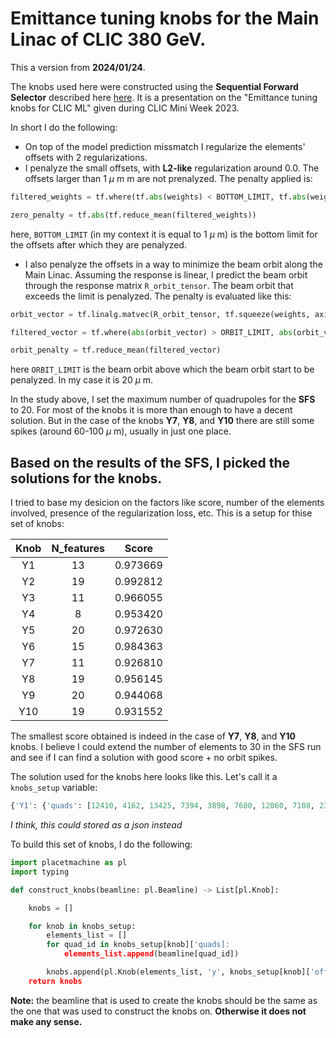 # Emittance tuning knobs for the Main Linac of CLIC 380 GeV.

This a version from **2024/01/24**.

The knobs used here were constructed using the **Sequential Forward Selector** described here [here](https://indico.cern.ch/event/1335148/contributions/5662745/attachments/2769351/4824771/CLIC_week_11_12_2023.pptx). It is a presentation on the "Emittance tuning knobs for CLIC ML" given during CLIC Mini Week 2023.

In short I do the following:

- On top of the model prediction missmatch I regularize the elements' offsets with 2 regularizations.
- I penalyze the small offsets, with **L2-like** regularization around 0.0. The offsets larger than 1 $\mu$ m m are not prenalyzed. The penalty applied is:
```Python
filtered_weights = tf.where(tf.abs(weights) < BOTTOM_LIMIT, tf.abs(weights) - BOTTOM_LIMIT, tf.zeros_like(weights))

zero_penalty = tf.abs(tf.reduce_mean(filtered_weights))
```
here, `BOTTOM_LIMIT` (in my context it is equal to 1 $\mu$ m) is the bottom limit for the offsets after which they are penalyzed.
- I also penalyze the offsets in a way to minimize the beam orbit along the Main Linac. Assuming the response is linear, I predict the beam orbit through the response matrix `R_orbit_tensor`. The beam orbit that exceeds the limit is penalyzed. The penalty is evaluated like this:
```Python
orbit_vector = tf.linalg.matvec(R_orbit_tensor, tf.squeeze(weights, axis=-1))

filtered_vector = tf.where(abs(orbit_vector) > ORBIT_LIMIT, abs(orbit_vector) - ORBIT_LIMIT, tf.zeros_like(orbit_vector))

orbit_penalty = tf.reduce_mean(filtered_vector)
```
here `ORBIT_LIMIT` is the beam orbit above which the beam orbit start to be penalyzed. In my case it is 20 $\mu$ m.

In the study above, I set the maximum number of quadrupoles for the **SFS** to 20. For most of the knobs it is more than enough to have a decent solution. But in the case of the knobs **Y7**, **Y8**, and **Y10** there are still some spikes (around 60-100 $\mu$ m), usually in just one place.

## Based on the results of the SFS, I picked the solutions for the knobs. 

I tried to base my desicion on the factors like score, number of the elements involved, presence of the regularization loss, etc. This is a setup for thise set of knobs:

| Knob | N_features |   Score  |
|:----:|:----------:|:--------:|
|  Y1  |     13     | 0.973669 |
|  Y2  |     19     | 0.992812 |
|  Y3  |     11     | 0.966055 |
|  Y4  |      8     | 0.953420 |
|  Y5  |     20     | 0.972630 |
|  Y6  |     15     | 0.984363 |
|  Y7  |     11     | 0.926810 |
|  Y8  |     19     | 0.956145 |
|  Y9  |     20     | 0.944068 |
|  Y10 |     19     | 0.931552 |

The smallest score obtained is indeed in the case of **Y7**, **Y8**, and **Y10** knobs. I believe I could extend the number of elements to 30 in the SFS run and see if I can find a solution with good score + no orbit spikes.

The solution used for the knobs here looks like this. Let's call it a `knobs_setup` variable:
```Python
{'Y1': {'quads': [12410, 4162, 13425, 7394, 3898, 7680, 12060, 7108, 2378, 4050, 4834, 3214, 4386], 'offsets': [-1.4499317, 1.0086112, -1.7835302, 17.416288, 14.735407, -4.104488, -1.6451167, -3.3707256, 0.999744, -24.63238, 10.131407, -1.4434994, -15.551787]}, 'Y2': {'quads': [13495, 12200, 1846, 1770, 1238, 1050, 11395, 13460, 13285, 12865, 13390, 13355, 640, 2587, 3898, 5562, 6536, 600, 1998], 'offsets': [-12.644044, -12.95743, 3.972991, 1.1433855, 5.6239467, 1.6334957, -1.0004653, -42.10206, 1.0103716, 7.0255275, 44.215057, 8.905501, -1.7946887, -2.7856796, -5.251406, 9.241636, -2.1251884, -1.0008932, -8.53229]}, 'Y3': {'quads': [60, 320, 13495, 20, 100, 0, 250, 300, 13390, 12060, 12725], 'offsets': [13.627413, 4.406359, -1.1989676, 1.1548543, 15.497834, 3.5694447, 3.163236, -1.0031986, -1.0209639, 5.8221865, -4.190667]}, 'Y4': {'quads': [0, 220, 330, 700, 960, 40, 1276, 440], 'offsets': [-1.0776453, 5.5204387, -1.0026138, -6.105201, -3.4961488, 2.2045083, -1.2163846, -4.6496086]}, 'Y5': {'quads': [2682, 13495, 2758, 3214, 6290, 3955, 13390, 6510, 8070, 13460, 13355, 3879, 5030, 3651, 13425, 13005, 380, 1160, 640, 8044], 'offsets': [-5.31099, 10.06933, -1.0023825, 5.31446, -1.0042615, -4.1056385, -76.65949, 3.180749, -3.7422626, 30.972218, -18.13835, -1.0085361, 1.5229276, 4.934485, -11.300055, 1.3797066, 0.99944574, -2.768395, 2.5680046, -1.2737335]}, 'Y6': {'quads': [2720, 13495, 13425, 12900, 2796, 3632, 5282, 1694, 13145, 880, 1180, 2131, 1257, 1466, 13390], 'offsets': [-1.0169718, -7.845782, -9.1169, -15.570315, -2.0200326, -1.7169768, -1.0010285, 5.445716, -9.554711, 1.483227, -16.670923, 2.6429608, 13.437764, -6.4317274, -22.504269]}, 'Y7': {'quads': [13495, 1238, 2112, 3708, 940, 1675, 13250, 13460, 13215, 9680, 5282], 'offsets': [-19.430765, -1.0039295, 7.7423434, -1.4062268, -0.9985544, 3.0697238, 67.31701, 88.028946, 22.387413, 2.5665972, 1.0084234]}, 'Y8': {'quads': [760, 13460, 12900, 13425, 7082, 500, 5730, 1390, 10625, 13390, 13215, 11290, 1020, 2910, 8420, 1751, 13355, 13495, 20], 'offsets': [-1.5487037, -100.0, 1.0131336, -1.007933, 2.4393258, -0.9984688, 2.6975286, 1.0089015, -4.2822146, 65.114975, -1.0120906, 12.185797, 2.7766652, 3.4222758, 1.6023216, 2.225133, 13.608629, 4.709115, 0.35653883]}, 'Y9': {'quads': [1276, 3024, 960, 12410, 1200, 13075, 7706, 10135, 1352, 0, 220, 13320, 440, 8018, 2663, 8805, 110, 13390, 3100, 4386], 'offsets': [1.0003417, -1.7573906, 1.0007737, -13.056088, -1.0022963, 7.6475673, -3.996771, 1.3432167, -3.5233371, 1.0020424, -5.1186123, 15.581015, 2.126359, 6.231844, -5.36884, 4.578079, 1.2001678, 7.3867984, -13.798097, 4.0949006]}, 'Y10': {'quads': [11710, 13495, 2416, 440, 1180, 550, 660, 13320, 1333, 260, 2131, 330, 4666, 270, 2492, 8910, 1140, 3727, 13390], 'offsets': [-1.1069509, -8.66518, 1.4460169, 17.944693, 21.14466, -10.533144, 17.144577, 6.9123564, 24.125498, -12.981194, 1.0085223, -7.424932, 1.0070262, -1.0012834, 12.713249, 1.241692, -8.958331, -1.4129344, 7.449947]}}
```
*I think, this could stored as a json instead*

To build this set of knobs, I do the following:

```Python
import placetmachine as pl
import typing

def construct_knobs(beamline: pl.Beamline) -> List[pl.Knob]:

    knobs = []

    for knob in knobs_setup:
        elements_list = []
        for quad_id in knobs_setup[knob]['quads]:
            elements_list.append(beamline[quad_id])

        knobs.append(pl.Knob(elements_list, 'y', knobs_setup[knob]['offsets], name = knob))
    return knobs
```

**Note:** the beamline that is used to create the knobs should be the same as the one that was used to construct the knobs on. **Otherwise it does not make any sense.**